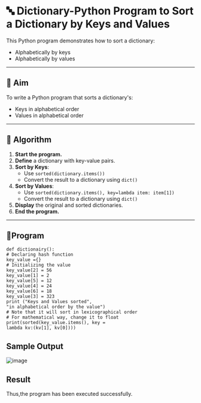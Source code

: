 # 🔤 Dictionary-Python Program to Sort a Dictionary by Keys and Values

This Python program demonstrates how to sort a dictionary:
- Alphabetically by keys
- Alphabetically by values

---

## 🎯 Aim

To write a Python program that sorts a dictionary's:
- Keys in alphabetical order
- Values in alphabetical order

---

## 🧠 Algorithm

1. **Start the program.**
2. **Define** a dictionary with key-value pairs.
3. **Sort by Keys**:
   - Use `sorted(dictionary.items())`
   - Convert the result to a dictionary using `dict()`
4. **Sort by Values**:
   - Use `sorted(dictionary.items(), key=lambda item: item[1])`
   - Convert the result to a dictionary using `dict()`
5. **Display** the original and sorted dictionaries.
6. **End the program.**

---

## 🧪Program
```
def dictionairy(): 
# Declaring hash function      
key_value ={}    
# Initializing the value 
key_value[2] = 56       
key_value[1] = 2 
key_value[5] = 12 
key_value[4] = 24 
key_value[6] = 18      
key_value[3] = 323 
print ("Keys and Values sorted", 
"in alphabetical order by the value") 
# Note that it will sort in lexicographical order 
# For mathematical way, change it to float 
print(sorted(key_value.items(), key = 
lambda kv:(kv[1], kv[0])))
```
## Sample Output
![image](https://github.com/user-attachments/assets/f6ef1f20-d6ad-404a-ada1-bbb8fc5d514b)

## Result
Thus,the program has been executed successfully.

